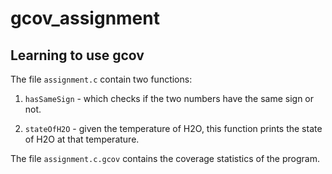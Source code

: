 # gcov_assignment

## Learning to use gcov 

The file ``assignment.c`` contain two functions:

1. ``hasSameSign`` - which checks if the two numbers have the same sign or not.

2. ``stateOfH2O`` - given the temperature of H2O, this function prints the state of H2O at that temperature.

The file ``assignment.c.gcov`` contains the coverage statistics of the program.
